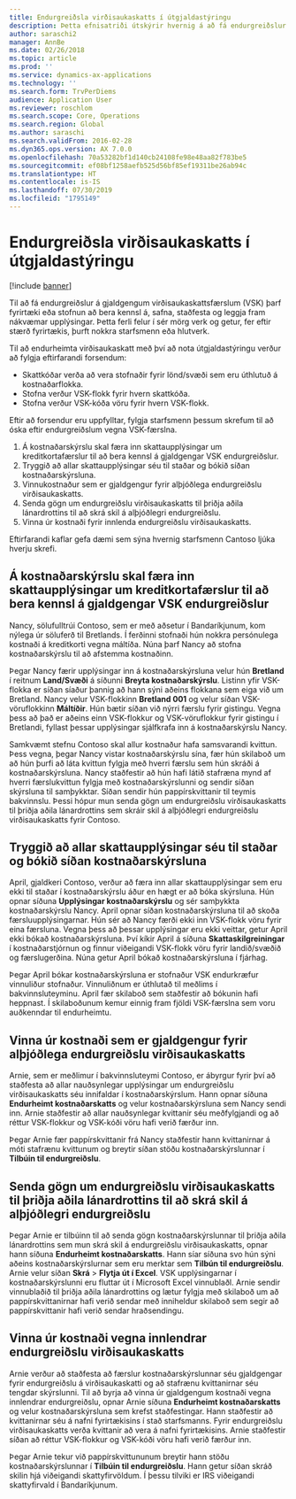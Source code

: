 ```yaml
---
title: Endurgreiðsla virðisaukaskatts í útgjaldastýringu
description: Þetta efnisatriði útskýrir hvernig á að fá endurgreiðslur á gjaldgengum virðisaukaskatti (VSK).
author: saraschi2
manager: AnnBe
ms.date: 02/26/2018
ms.topic: article
ms.prod: ''
ms.service: dynamics-ax-applications
ms.technology: ''
ms.search.form: TrvPerDiems
audience: Application User
ms.reviewer: roschlom
ms.search.scope: Core, Operations
ms.search.region: Global
ms.author: saraschi
ms.search.validFrom: 2016-02-28
ms.dyn365.ops.version: AX 7.0.0
ms.openlocfilehash: 70a53282bf1d140cb24108fe98e48aa82f783be5
ms.sourcegitcommit: ef08bf1258aefb525d56bf85ef19311be26ab94c
ms.translationtype: HT
ms.contentlocale: is-IS
ms.lasthandoff: 07/30/2019
ms.locfileid: "1795149"
---
```

# <a name="vat-recovery-in-expense-management"></a>Endurgreiðsla virðisaukaskatts í útgjaldastýringu

[!include [banner](../includes/banner.md)]

Til að fá endurgreiðslur á gjaldgengum virðisaukaskattsfærslum (VSK) þarf fyrirtæki eða stofnun að bera kennsl á, safna, staðfesta og leggja fram nákvæmar upplýsingar. Þetta ferli felur í sér mörg verk og getur, fer eftir stærð fyrirtækis, þurft nokkra starfsmenn eða hlutverk.

Til að endurheimta virðisaukaskatt með því að nota útgjaldastýringu verður að fylgja eftirfarandi forsendum:

- Skattkóðar verða að vera stofnaðir fyrir lönd/svæði sem eru úthlutuð á kostnaðarflokka.
- Stofna verður VSK-flokk fyrir hvern skattkóða.
- Stofna verður VSK-kóða vöru fyrir hvern VSK-flokk.

Eftir að forsendur eru uppfylltar, fylgja starfsmenn þessum skrefum til að óska eftir endurgreiðslum vegna VSK-færslna.

1. Á kostnaðarskýrslu skal færa inn skattaupplýsingar um kreditkortafærslur til að bera kennsl á gjaldgengar VSK endurgreiðslur.
2. Tryggið að allar skattaupplýsingar séu til staðar og bókið síðan kostnaðarskýrsluna.
3. Vinnukostnaður sem er gjaldgengur fyrir alþjóðlega endurgreiðslu virðisaukaskatts.
4. Senda gögn um endurgreiðslu virðisaukaskatts til þriðja aðila lánardrottins til að skrá skil á alþjóðlegri endurgreiðslu.
5. Vinna úr kostnaði fyrir innlenda endurgreiðslu virðisaukaskatts.

Eftirfarandi kaflar gefa dæmi sem sýna hvernig starfsmenn Cantoso ljúka hverju skrefi.

## <a name="on-an-expense-report-enter-tax-information-about-credit-card-transactions-to-identify-eligible-vat-refunds"></a>Á kostnaðarskýrslu skal færa inn skattaupplýsingar um kreditkortafærslur til að bera kennsl á gjaldgengar VSK endurgreiðslur

Nancy, sölufulltrúi Contoso, sem er með aðsetur í Bandaríkjunum, kom nýlega úr söluferð til Bretlands. Í ferðinni stofnaði hún nokkra persónulega kostnaði á kreditkorti vegna máltíða. Núna þarf Nancy að stofna kostnaðarskýrslu til að afstemma kostnaðinn.

Þegar Nancy færir upplýsingar inn á kostnaðarskýrsluna velur hún **Bretland** í reitnum **Land/Svæði** á síðunni **Breyta kostnaðarskýrslu**. Listinn yfir VSK-flokka er síðan síaður þannig að hann sýni aðeins flokkana sem eiga við um Bretland. Nancy velur VSK-flokkinn **Bretland 001** og velur síðan VSK-vöruflokkinn **Máltíðir**. Hún bætir síðan við nýrri færslu fyrir gistingu. Vegna þess að það er aðeins einn VSK-flokkur og VSK-vöruflokkur fyrir gistingu í Bretlandi, fyllast þessar upplýsingar sjálfkrafa inn á kostnaðarskýrslu Nancy.

Samkvæmt stefnu Contoso skal allur kostnaður hafa samsvarandi kvittun. Þess vegna, þegar Nancy vistar kostnaðarskýrslu sína, fær hún skilaboð um að hún þurfi að láta kvittun fylgja með hverri færslu sem hún skráði á kostnaðarskýrsluna. Nancy staðfestir að hún hafi látið stafræna mynd af hverri færslukvittun fylgja með kostnaðarskýrslunni og sendir síðan skýrsluna til samþykktar. Síðan sendir hún pappírskvittanir til teymis bakvinnslu. Þessi hópur mun senda gögn um endurgreiðslu virðisaukaskatts til þriðja aðila lánardrottins sem skráir skil á alþjóðlegri endurgreiðslu virðisaukaskatts fyrir Contoso.

## <a name="make-sure-that-all-tax-information-is-complete-and-then-post-the-expense-report"></a>Tryggið að allar skattaupplýsingar séu til staðar og bókið síðan kostnaðarskýrsluna

April, gjaldkeri Contoso, verður að færa inn allar skattaupplýsingar sem eru ekki til staðar í kostnaðarskýrslu áður en hægt er að bóka skýrsluna. Hún opnar síðuna **Upplýsingar kostnaðarskýrslu** og sér samþykkta kostnaðarskýrslu Nancy. April opnar síðan kostnaðarskýrsluna til að skoða færsluupplýsingarnar. Hún sér að Nancy færði ekki inn VSK-flokk vöru fyrir eina færsluna. Vegna þess að þessar upplýsingar eru ekki veittar, getur April ekki bókað kostnaðarskýrsluna. Því kíkir April á síðuna **Skattaskilgreiningar** í kostnaðarstjórnun og finnur viðeigandi VSK-flokk vöru fyrir landið/svæðið og færslugerðina. Núna getur April bókað kostnaðarskýrsluna í fjárhag.

Þegar April bókar kostnaðarskýrsluna er stofnaður VSK endurkræfur vinnuliður stofnaður. Vinnuliðnum er úthlutað til meðlims í bakvinnsluteyminu. April fær skilaboð sem staðfestir að bókunin hafi heppnast. Í skilaboðunum kemur einnig fram fjöldi VSK-færslna sem voru auðkenndar til endurheimtu.

## <a name="process-expenses-that-are-eligible-for-international-vat-recovery"></a>Vinna úr kostnaði sem er gjaldgengur fyrir alþjóðlega endurgreiðslu virðisaukaskatts

Arnie, sem er meðlimur í bakvinnsluteymi Contoso, er ábyrgur fyrir því að staðfesta að allar nauðsynlegar upplýsingar um endurgreiðslu virðisaukaskatts séu innifaldar í kostnaðarskýrslum. Hann opnar síðuna **Endurheimt kostnaðarskatts** og velur kostnaðarskýrsluna sem Nancy sendi inn. Arnie staðfestir að allar nauðsynlegar kvittanir séu meðfylgjandi og að réttur VSK-flokkur og VSK-kóði vöru hafi verið færður inn.

Þegar Arnie fær pappírskvittanir frá Nancy staðfestir hann kvittanirnar á móti stafrænu kvittunum og breytir síðan stöðu kostnaðarskýrslunnar í **Tilbúin til endurgreiðslu**.

## <a name="send-vat-recovery-data-to-the-third-party-vendor-to-file-international-recovery-returns"></a>Senda gögn um endurgreiðslu virðisaukaskatts til þriðja aðila lánardrottins til að skrá skil á alþjóðlegri endurgreiðslu

Þegar Arnie er tilbúinn til að senda gögn kostnaðarskýrslunnar til þriðja aðila lánardrottins sem mun skrá skil á endurgreiðslu virðisaukaskatts, opnar hann síðuna **Endurheimt kostnaðarskatts**. Hann síar síðuna svo hún sýni aðeins kostnaðarskýrslurnar sem eru merktar sem **Tilbún til endurgreiðslu**. Arnie velur síðan **Skrá** &gt; **Flytja út í Excel**. VSK upplýsingarnar í kostnaðarskýrslunni eru fluttar út í Microsoft Excel vinnublaðl. Arnie sendir vinnublaðið til þriðja aðila lánardrottins og lætur fylgja með skilaboð um að pappírskvittanirnar hafi verið sendar með inniheldur skilaboð sem segir að pappírskvittanir hafi verið sendar hraðsendingu.

## <a name="process-expenses-for-domestic-vat-recovery"></a>Vinna úr kostnaði vegna innlendrar endurgreiðslu virðisaukaskatts

Arnie verður að staðfesta að færslur kostnaðarskýrslunnar séu gjaldgengar fyrir endurgreiðslu á virðisaukaskatti og að stafrænu kvittanirnar séu tengdar skýrslunni. Til að byrja að vinna úr gjaldgengum kostnaði vegna innlendrar endurgreiðslu, opnar Arnie síðuna **Endurheimt kostnaðarskatts** og velur kostnaðarskýrsluna sem krefst staðfestingar. Hann staðfestir að kvittanirnar séu á nafni fyrirtækisins í stað starfsmanns. Fyrir endurgreiðslu virðisaukaskatts verða kvittanir að vera á nafni fyrirtækisins. Arnie staðfestir síðan að réttur VSK-flokkur og VSK-kóði vöru hafi verið færður inn.

Þegar Arnie tekur við pappírskvittununum breytir hann stöðu kostnaðarskýrslunnar í **Tilbúin til endurgreiðslu**. Hann getur síðan skráð skilin hjá viðeigandi skattyfirvöldum. Í þessu tilviki er IRS viðeigandi skattyfirvald í Bandaríkjunum.
